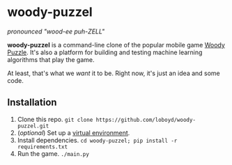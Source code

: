 # woody-puzzel

_pronounced "wood-ee puh-ZELL"_

**woody-puzzel** is a command-line clone of the popular mobile game
[Woody Puzzle][]. It's also a platform for building and testing machine
learning algorithms that play the game.

At least, that's what we *want* it to be. Right now, it's just an idea and some
code.

## Installation

 1. Clone this repo. `git clone https://github.com/loboyd/woody-puzzel.git`
 2. (*optional*) Set up a [virtual environment][].
 3. Install dependencies. `cd woody-puzzel; pip install -r requirements.txt`
 4. Run the game. `./main.py`

[Woody Puzzle]: https://www.woodypuzzle.com/
[virtual environment]: https://realpython.com/python-virtual-environments-a-primer/
